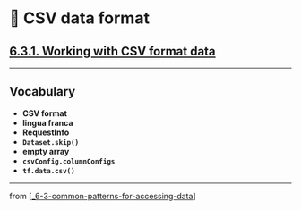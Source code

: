 # 🧮 CSV data format

## [**6.3.1.** Working with CSV format data](https://livebook.manning.com/book/deep-learning-with-javascript/chapter-6/110)

---

## **Vocabulary**

- <b>CSV format</b>
- <b>lingua franca</b>
- <b>RequestInfo</b>
- <b>`Dataset.skip()`</b>
- <b>empty array</b>
- <b>`csvConfig.columnConfigs`</b>
- <b>`tf.data.csv()`</b>

<link rel="stylesheet" type="text/css" media="all" href="../../../assets/css/custom.css" />

---

from [[_6-3-common-patterns-for-accessing-data]]

[//begin]: # "Autogenerated link references for markdown compatibility"
[_6-3-common-patterns-for-accessing-data]: _6-3-common-patterns-for-accessing-data.md "🧮 Common Patterns for Data Access"
[//end]: # "Autogenerated link references"
